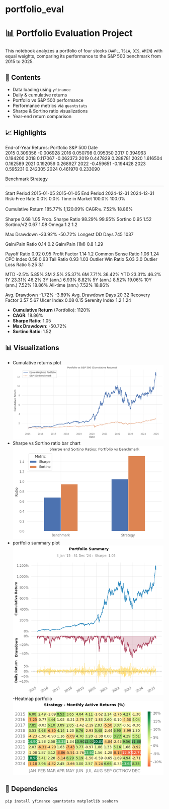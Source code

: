 # portfolio_eval
# 📊 Portfolio Evaluation Project

This notebook analyzes a portfolio of four stocks (`AAPL`, `TSLA`, `DIS`, `AMZN`) with equal weights, comparing its performance to the S&P 500 benchmark from 2015 to 2025.

## 📁 Contents
- Data loading using `yfinance`
- Daily & cumulative returns
- Portfolio vs S&P 500 performance
- Performance metrics via `quantstats`
- Sharpe & Sortino ratio visualizations
- Year-end return comparison

## 📈 Highlights
End-of-Year Returns:
       Portfolio   S&P 500
Date                     
2015   0.309356 -0.006928
2016   0.050798  0.095350
2017   0.394963  0.194200
2018   0.117067 -0.062373
2019   0.447829  0.288781
2020   1.616504  0.162589
2021   0.192059  0.268927
2022  -0.459651 -0.194428
2023   0.595231  0.242305
2024   0.461970  0.233090

Benchmark    Strategy
------------------  -----------  ----------
Start Period        2015-01-05   2015-01-05
End Period          2024-12-31   2024-12-31
Risk-Free Rate      0.0%         0.0%
Time in Market      100.0%       100.0%

Cumulative Return   185.77%      1,120.09%
CAGR﹪              7.52%        18.86%

Sharpe              0.68         1.05
Prob. Sharpe Ratio  98.29%       99.95%
Sortino             0.95         1.52
Sortino/√2          0.67         1.08
Omega               1.2          1.2

Max Drawdown        -33.92%      -50.72%
Longest DD Days     745          1037

Gain/Pain Ratio     0.14         0.2
Gain/Pain (1M)      0.8          1.29

Payoff Ratio        0.92         0.95
Profit Factor       1.14         1.2
Common Sense Ratio  1.06         1.24
CPC Index           0.56         0.63
Tail Ratio          0.93         1.03
Outlier Win Ratio   5.03         3.0
Outlier Loss Ratio  5.25         3.1

MTD                 -2.5%        5.85%
3M                  2.5%         25.37%
6M                  7.71%        36.42%
YTD                 23.31%       46.2%
1Y                  23.31%       46.2%
3Y (ann.)           6.93%        8.82%
5Y (ann.)           8.52%        19.06%
10Y (ann.)          7.52%        18.86%
All-time (ann.)     7.52%        18.86%

Avg. Drawdown       -1.72%       -3.89%
Avg. Drawdown Days  20           32
Recovery Factor     3.57         5.67
Ulcer Index         0.08         0.15
Serenity Index      1.2          1.24

- **Cumulative Return** (Portfolio): 1120%
- **CAGR**: 18.86%
- **Sharpe Ratio**: 1.05
- **Max Drawdown**: -50.72%
- **Sortino Ratio**: 1.52

## 📊 Visualizations
- Cumulative returns plot
![cumulative returns](images/cum_returns.png)
- Sharpe vs Sortino ratio bar chart
![sharpe sortino](images/sharpe_sortino.png)
- portfolio summary plot
![portfolio summary](images/port_summary.png)
-Heatmap portfolio
![Heatmap](images/heatmap.png)


## 📎 Dependencies
```bash
pip install yfinance quantstats matplotlib seaborn
